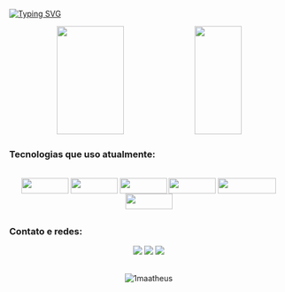     
 [![Typing SVG](https://readme-typing-svg.herokuapp.com/?color=5E96D6&size=35&center=true&vCenter=true&width=1000&lines=Olá,+Meu+nome+é+Matheus.;Bem-Vindos!+)](https://git.io/typing-svg)
  
 <div align="center">
   <img width="49%" height="195px" src="https://github-readme-stats.vercel.app/api?username=1Maatheus&show_icons=true&theme=dark"/>
   <img width="41%" height="195px" src="https://github-readme-stats.vercel.app/api/top-langs/?username=1Maatheus&layout=compact&theme=dark"/>
 </div>
    
 ### Tecnologias que uso atualmente:
    
<div align="center" style="display: inline_block"><br>
  <img align="center" height="28" width="85" src="https://img.shields.io/badge/HTML5-E34F26?style=for-the-badge&logo=html5&logoColor=white">
  <img align="center" height="28" width="85" src="https://img.shields.io/badge/CSS3-1572B6?style=for-the-badge&logo=css3&logoColor=white">
  <img align="center" height="28" width="85" src="https://img.shields.io/badge/JavaScript-F7DF1E?style=for-the-badge&logo=javascript&logoColor=black">
    <img align="center" height="28" width="85" src="https://img.shields.io/badge/Sass-CC6699?style=for-the-badge&logo=sass&logoColor=white">
  <img align="center" height="28" width="105" src="https://img.shields.io/badge/Visual_Studio_Code-0078D4?style=for-the-badge&logo=visual%20studio%20code&logoColor=white">
  <img align="center" height="28" width="85" src="https://img.shields.io/badge/GIT-E44C30?style=for-the-badge&logo=git&logoColor=white">
</div>

##

### Contato e redes:
<div align="center">
  <a href="https://instagram.com/matheus.1910" target="_blank"><img src="https://img.shields.io/badge/-Instagram-%23E4405F?style=for-the-badge&logo=instagram&logoColor=white" target="_blank"></a>
  <a href = "mailto:matheusoliveira7227@gmail.com"><img src="https://img.shields.io/badge/Gmail-D14836?style=for-the-badge&logo=gmail&logoColor=white" target="_blank"></a>
  <a href="https://www.linkedin.com/in/matheus-oliveira-monteiro-3a5b8925a/" target="_blank"><img src="https://img.shields.io/badge/-LinkedIn-%230077B5?style=for-the-badge&logo=linkedin&logoColor=white" target="_blank"></a> 
</div>
<br>

<p align="center"><img align="center" src="https://github-readme-streak-stats.herokuapp.com/?user=1maatheus&theme=dark" alt="1maatheus" /></p>
  

